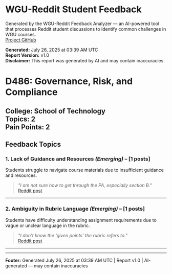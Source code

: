 # WGU-Reddit Student Feedback

Generated by the WGU-Reddit Feedback Analyzer — an AI-powered tool that processes Reddit student discussions to identify common challenges in WGU courses.  
[Project GitHub](https://wgudataninja.github.io/wgu-reddit-monitoring-pipeline/)

**Generated:** July 26, 2025 at 03:39 AM UTC  
**Report Version:** v1.0  
**Disclaimer:** This report was generated by AI and may contain inaccuracies.  
# D486: Governance, Risk, and Compliance
**College:** School of Technology  
**Topics:** 2  
**Pain Points:** 2  
---
## Feedback Topics
### 1. Lack of Guidance and Resources _(Emerging)_ – [1 posts]
Students struggle to navigate course materials due to insufficient guidance and resources.  
> _"I am not sure how to get through the PA, especially section B."_  
> [Reddit post](https://reddit.com/comments/1h6xzfn)  
---
### 2. Ambiguity in Rubric Language _(Emerging)_ – [1 posts]
Students have difficulty understanding assignment requirements due to vague or unclear language in the rubric.  
> _"I don't know the 'given points' the rubric refers to."_  
> [Reddit post](https://reddit.com/comments/1feyjxa)  
---
---
**Footer:** Generated July 26, 2025 at 03:39 AM UTC | Report v1.0 | AI-generated — may contain inaccuracies  